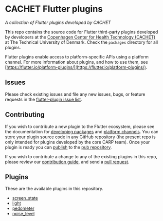 # CACHET Flutter plugins
*A collection of Flutter plugins developed by CACHET*

This repo contains the source code for Flutter third-party plugins developed by developers at the [Copenhagen Center for Health Technology (CACHET)](http://www.cachet.dk/) at The Technical University of Denmark.
Check the `packages` directory for all plugins.

Flutter plugins enable access to platform-specific APIs using a platform channel. 
For more information about plugins, and how to use them, see
[https://flutter.io/platform-plugins/](https://flutter.io/platform-plugins/).


## Issues

Please check existing issues and file any new issues, bugs, or feature requests in the [flutter-plugin issue list](https://github.com/cph-cachet/flutter-plugins/issues).

## Contributing

If you wish to contribute a new plugin to the Flutter ecosystem, please
see the documentation for [developing packages](https://flutter.io/developing-packages/) and
[platform channels](https://flutter.io/platform-channels/). You can store
your plugin source code in any GitHub repository (the present repo is only
intended for plugins developed by the core CARP team). Once your plugin
is ready you can [publish](https://flutter.io/developing-packages/#publish)
to the [pub repository](https://pub.dartlang.org/).

If you wish to contribute a change to any of the existing plugins in this repo,
please review our [contribution guide](https://github.com/cph-cachet/flutter-plugins/CONTRIBUTING.md),
and send a [pull request](https://github.com/cph-cachet/flutter-plugins/pulls).

## Plugins
These are the available plugins in this repository.

* [screen_state](https://pub.dartlang.org/packages/screen_state)
* [light](https://pub.dartlang.org/packages/light)
* [pedometer](https://pub.dartlang.org/packages/pedometer)
* [noise_level](https://pub.dartlang.org/packages/noise_level)
